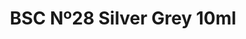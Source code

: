 ---
layout: product
title: "BSC Nº28 Silver Grey 10ml"
price: "330" 
desc: "Acrylic Laquer 10mL"
img_path: "/assets/img/RC038.jpg"
brand: "AK "
available: false
special_offer: false
new: false
soon: false
cat: "020000"
subcat: "020200"
subsubcat: "020201"
sifra: "RC038"
popular: false
---